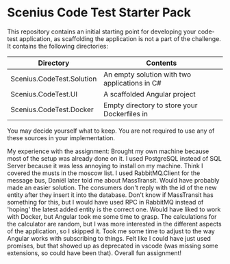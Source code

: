 # Scenius Code Test Starter Pack

This repository contains an initial starting point for developing your code-test application, as scaffolding the application is not a part of the challenge. It contains the following directories:

| Directory | Contents |
| --------- | -------- |
| Scenius.CodeTest.Solution | An empty solution with two applications in C# |
| Scenius.CodeTest.UI | A scaffolded Angular project |
| Scenius.CodeTest.Docker | Empty directory to store your Dockerfiles in |

You may decide yourself what to keep. You are not required to use any of these sources in your implementation.

My experience with the assignment:
Brought my own machine because most of the setup was already done on it.
I used PostgreSQL instead of SQL Server because it was less annoying to install on my machine.
Think I covered the musts in the moscow list.
I used RabbitMQ.Client for the message bus, Daniël later told me about MassTransit. Would have probably made an easier solution.
The consumers don't reply with the id of the new entity after they insert it into the database. Don't know if MassTransit has something for this, but I would have used RPC in RabbitMQ instead of 'hoping' the latest added entity is the correct one.
Would have liked to work with Docker, but Angular took me some time to grasp.
The calculations for the calculator are random, but I was more interested in the different aspects of the application, so I skipped it.
Took me some time to adjust to the way Angular works with subscribing to things. Felt like I could have just used promises, but that showed up as deprecated in vscode (was missing some extensions, so could have been that).
Overall fun assignment!
